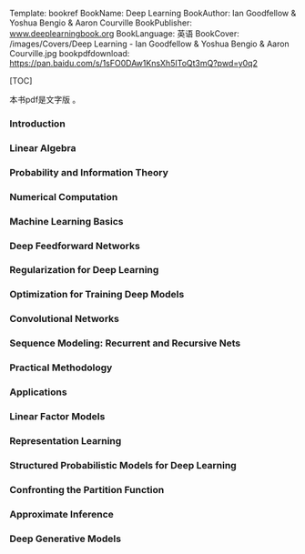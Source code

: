 Template: bookref
BookName: Deep Learning
BookAuthor: Ian Goodfellow & Yoshua Bengio & Aaron Courville
BookPublisher: www.deeplearningbook.org
BookLanguage: 英语
BookCover: /images/Covers/Deep Learning - Ian Goodfellow & Yoshua Bengio & Aaron Courville.jpg
bookpdfdownload: https://pan.baidu.com/s/1sFO0DAw1KnsXh5IToQt3mQ?pwd=y0q2



[TOC]

本书pdf是文字版 。


### Introduction
### Linear Algebra
### Probability and Information Theory
### Numerical Computation
### Machine Learning Basics
### Deep Feedforward Networks
### Regularization for Deep Learning
### Optimization for Training Deep Models
### Convolutional Networks
### Sequence Modeling: Recurrent and Recursive Nets
### Practical Methodology
### Applications
### Linear Factor Models
### Representation Learning
### Structured Probabilistic Models for Deep Learning
### Confronting the Partition Function
### Approximate Inference
### Deep Generative Models
